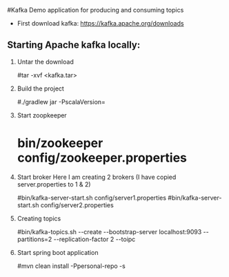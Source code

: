 #Kafka Demo application for producing and consuming topics

- First download kafka: https://kafka.apache.org/downloads

Starting Apache kafka locally:
------------------------------------
1. Untar the download
    
    #tar -xvf <kafka.tar>
2. Build the project
    
    #./gradlew jar -PscalaVersion=<version-details>
2. Start zoopkeeper
    
    # bin/zookeeper config/zookeeper.properties
3. Start broker
    Here I am creating 2 brokers (I have copied server.properties to 1 & 2)
    
    #bin/kafka-server-start.sh config/server1.properties
    #bin/kafka-server-start.sh config/server2.properties
4. Creating topics
    
    #bin/kafka-topics.sh --create --bootstrap-server localhost:9093 --partitions=2 --replication-factor 2 --toipc <topic-name>
5. Start spring boot application
   
    #mvn clean install -Ppersonal-repo -s <path to your settings.xml>

